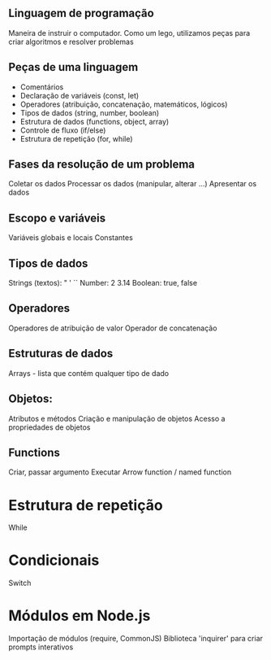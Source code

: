 ## Linguagem de programação

  Maneira de instruir o computador.
  Como um lego, utilizamos peças para criar algoritmos e resolver problemas

## Peças de uma linguagem

  - Comentários
  - Declaração de variáveis (const, let)
  - Operadores (atribuição, concatenação, matemáticos, lógicos)
  - Tipos de dados (string, number, boolean)
  - Estrutura de dados (functions, object, array)
  - Controle de fluxo (if/else)
  - Estrutura de repetição (for, while)

## Fases da resolução de um problema

  Coletar os dados
  Processar os dados (manipular, alterar ...)
  Apresentar os dados

## Escopo e variáveis

  Variáveis globais e locais
  Constantes

## Tipos de dados

  Strings (textos): " ' ``
  Number: 2 3.14
  Boolean: true, false

## Operadores

  Operadores de atribuição de valor
  Operador de concatenação

## Estruturas de dados

  Arrays - lista que contém qualquer tipo de dado

## Objetos:

  Atributos e métodos
  Criação e manipulação de objetos
  Acesso a propriedades de objetos
  
## Functions

  Criar, passar argumento
  Executar
  Arrow function / named function

# Estrutura de repetição
 
  While

# Condicionais

  Switch

# Módulos em Node.js

  Importação de módulos (require, CommonJS)
  Biblioteca 'inquirer' para criar prompts interativos